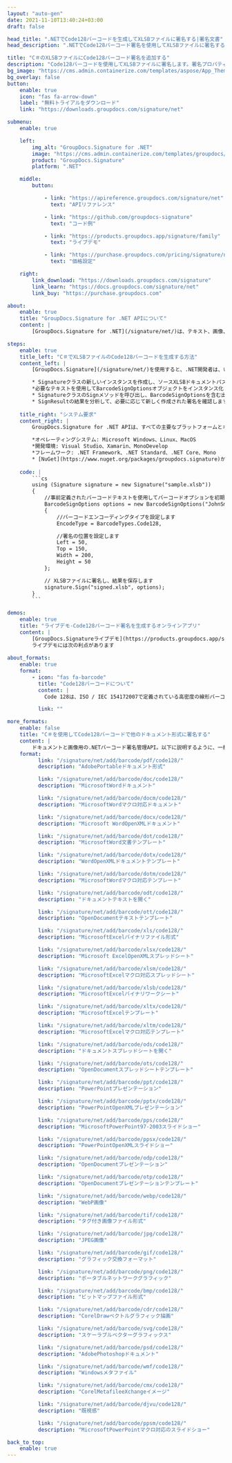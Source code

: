 ```yaml
---
layout: "auto-gen"
date: 2021-11-10T13:40:24+03:00
draft: false

head_title: ".NETでCode128バーコードを生成してXLSBファイルに署名する|署名文書"
head_description: ".NETでCode128バーコード署名を使用してXLSBファイルに署名する-一般的なビジネスドキュメントや画像ファイル形式にバーコードを追加します."

title: "C＃のXLSBファイルにCode128バーコード署名を追加する"
description: "Code128バーコードを使用してXLSBファイルに署名します。署名プロパティを操作し、ニーズに合ったドキュメント内で高度な署名オプションを設定します."
bg_image: "https://cms.admin.containerize.com/templates/aspose/App_Themes/V3/images/bg/header1.png"
bg_overlay: false
button:
    enable: true
    icon: "fas fa-arrow-down"
    label: "無料トライアルをダウンロード"
    link: "https://downloads.groupdocs.com/signature/net"

submenu:
    enable: true

    left:
        img_alt: "GroupDocs.Signature for .NET"
        image: "https://cms.admin.containerize.com/templates/groupdocs/images/product-logos/90x90-noborder/groupdocs-signature-net.png"
        product: "GroupDocs.Signature"
        platform: ".NET"

    middle:
        button:

            - link: "https://apireference.groupdocs.com/signature/net"
              text: "APIリファレンス"

            - link: "https://github.com/groupdocs-signature"
              text: "コード例"

            - link: "https://products.groupdocs.app/signature/family"
              text: "ライブデモ"

            - link: "https://purchase.groupdocs.com/pricing/signature/net"
              text: "価格設定"

    right:
        link_download: "https://downloads.groupdocs.com/signature"
        link_learn: "https://docs.groupdocs.com/signature/net"
        link_buy: "https://purchase.groupdocs.com"

about:
    enable: true
    title: "GroupDocs.Signature for .NET APIについて"
    content: |
        [GroupDocs.Signature for .NET](/signature/net/)は、テキスト、画像、バーコード、スタンプ、フォームフィールド、QRコード、メタデータなどのさまざまな署名タイプを使用してデジタルドキュメントに電子署名するネイティブ.NETAPIです。ユーザーは、PDF、Microsoft Word、Excelワークシート、PowerPointプレゼンテーション、Adobe Photoshop、メタファイル、および画像ファイル形式内のデジタル署名を追加、編集、検証、削除、および検索でき、必要に応じて署名プロパティをカスタマイズするための追加サポートがあります。

steps:
    enable: true
    title_left: "C＃でXLSBファイルのCode128バーコードを生成する方法"
    content_left: |
        [GroupDocs.Signature](/signature/net/)を使用すると、.NET開発者は、いくつかの簡単な手順を実行することで、アプリケーション内のXLSBファイルにCode128バーコードを簡単に追加できます。

        * Signatureクラスの新しいインスタンスを作成し、ソースXLSBドキュメントパスをコンストラクターパラメーターとして渡します。
        *必要なテキストを使用してBarcodeSignOptionsオブジェクトをインスタンス化し、EncodeTypeプロパティをCode128に設定します。
        * SignatureクラスのSignメソッドを呼び出し、BarcodeSignOptionsを含む出力XLSBファイル名を渡します。
        * SignResultの結果を分析して、必要に応じて新しく作成された署名を確認します。
        
    title_right: "システム要求"
    content_right: |
        GroupDocs.Signature for .NET APIは、すべての主要なプラットフォームとオペレーティングシステムでサポートされています。以下のコードを実行する前に、システムに次の前提条件がインストールされていることを確認してください。

        *オペレーティングシステム: Microsoft Windows、Linux、MacOS
        *開発環境: Visual Studio、Xamarin、MonoDevelop
        *フレームワーク: .NET Framework、.NET Standard、.NET Core、Mono
        * [NuGet](https://www.nuget.org/packages/groupdocs.signature)からGroupDocs.Signaturefor.NETの最新バージョンをダウンロードします
        
    code: |
        ```cs
        using (Signature signature = new Signature("sample.xlsb"))
        {
            //事前定義されたバーコードテキストを使用してバーコードオプションを初期化します
            BarcodeSignOptions options = new BarcodeSignOptions("JohnSmith")
            {
                //バーコードエンコーディングタイプを設定します
                EncodeType = BarcodeTypes.Code128,

                //署名の位置を設定します
                Left = 50,
                Top = 150,
                Width = 200,
                Height = 50
            };

            // XLSBファイルに署名し、結果を保存します 
            signature.Sign("signed.xlsb", options);
        }
        ```
        
demos:
    enable: true
    title: "ライブデモ-Code128バーコード署名を生成するオンラインアプリ"
    content: |
        [GroupDocs.Signatureライブデモ](https://products.groupdocs.app/signature/family)サイトにアクセスして、Code128バーコードをXLSBファイルに今すぐ追加してください。  
        ライブデモには次の利点があります
        
about_formats:
    enable: true
    format:
        - icon: "fas fa-barcode"
          title: "Code128バーコードについて"
          content: |
            Code 128は、ISO / IEC 154172007で定義されている高密度の線形バーコード記号です。英数字または数字のみのバーコードに使用されます。

          link: ""

more_formats:
    enable: false
    title: "C＃を使用してCode128バーコードで他のドキュメント形式に署名する"
    content: |
        ドキュメントと画像用の.NETバーコード署名管理API。以下に説明するように、一般的なファイル形式のいくつかにバーコード署名を追加します。
    format: 
          link: "/signature/net/add/barcode/pdf/code128/"
          description: "AdobePortableドキュメント形式"

          link: "/signature/net/add/barcode/doc/code128/"
          description: "MicrosoftWordドキュメント"

          link: "/signature/net/add/barcode/docm/code128/"
          description: "MicrosoftWordマクロ対応ドキュメント"

          link: "/signature/net/add/barcode/docx/code128/"
          description: "Microsoft WordOpenXMLドキュメント"

          link: "/signature/net/add/barcode/dot/code128/"
          description: "MicrosoftWord文書テンプレート"

          link: "/signature/net/add/barcode/dotx/code128/"
          description: "WordOpenXMLドキュメントテンプレート"

          link: "/signature/net/add/barcode/dotm/code128/"
          description: "MicrosoftWordマクロ対応テンプレート"       

          link: "/signature/net/add/barcode/odt/code128/"
          description: "ドキュメントテキストを開く"

          link: "/signature/net/add/barcode/ott/code128/"
          description: "OpenDocumentテキストテンプレート"

          link: "/signature/net/add/barcode/xls/code128/"
          description: "MicrosoftExcelバイナリファイル形式"

          link: "/signature/net/add/barcode/xlsx/code128/"
          description: "Microsoft ExcelOpenXMLスプレッドシート"

          link: "/signature/net/add/barcode/xlsm/code128/"
          description: "MicrosoftExcelマクロ対応スプレッドシート"

          link: "/signature/net/add/barcode/xlsb/code128/"
          description: "MicrosoftExcelバイナリワークシート"

          link: "/signature/net/add/barcode/xltx/code128/"
          description: "MicrosoftExcelテンプレート"

          link: "/signature/net/add/barcode/xltm/code128/"
          description: "MicrosoftExcelマクロ対応テンプレート"

          link: "/signature/net/add/barcode/ods/code128/"
          description: "ドキュメントスプレッドシートを開く"

          link: "/signature/net/add/barcode/ots/code128/"
          description: "OpenDocumentスプレッドシートテンプレート"

          link: "/signature/net/add/barcode/ppt/code128/"
          description: "PowerPointプレゼンテーション"

          link: "/signature/net/add/barcode/pptx/code128/"
          description: "PowerPointOpenXMLプレゼンテーション"

          link: "/signature/net/add/barcode/pps/code128/"
          description: "MicrosoftPowerPoint97-2003スライドショー"

          link: "/signature/net/add/barcode/ppsx/code128/"
          description: "PowerPointOpenXMLスライドショー"                              

          link: "/signature/net/add/barcode/odp/code128/"
          description: "OpenDocumentプレゼンテーション"

          link: "/signature/net/add/barcode/otp/code128/"
          description: "OpenDocumentプレゼンテーションテンプレート"

          link: "/signature/net/add/barcode/webp/code128/"
          description: "WebP画像"

          link: "/signature/net/add/barcode/tif/code128/"
          description: "タグ付き画像ファイル形式"

          link: "/signature/net/add/barcode/jpg/code128/"
          description: "JPEG画像"

          link: "/signature/net/add/barcode/gif/code128/"
          description: "グラフィック交換フォーマット"

          link: "/signature/net/add/barcode/png/code128/"
          description: "ポータブルネットワークグラフィック"

          link: "/signature/net/add/barcode/bmp/code128/"
          description: "ビットマップファイル形式"

          link: "/signature/net/add/barcode/cdr/code128/"
          description: "CorelDrawベクトルグラフィック描画"

          link: "/signature/net/add/barcode/svg/code128/"
          description: "スケーラブルベクターグラフィックス"

          link: "/signature/net/add/barcode/psd/code128/"
          description: "AdobePhotoshopドキュメント"

          link: "/signature/net/add/barcode/wmf/code128/"
          description: "Windowsメタファイル"        

          link: "/signature/net/add/barcode/cmx/code128/"
          description: "CorelMetafileeXchangeイメージ"

          link: "/signature/net/add/barcode/djvu/code128/"
          description: "既視感"

          link: "/signature/net/add/barcode/ppsm/code128/"
          description: "MicrosoftPowerPointマクロ対応のスライドショー"

back_to_top:
    enable: true
---
```


